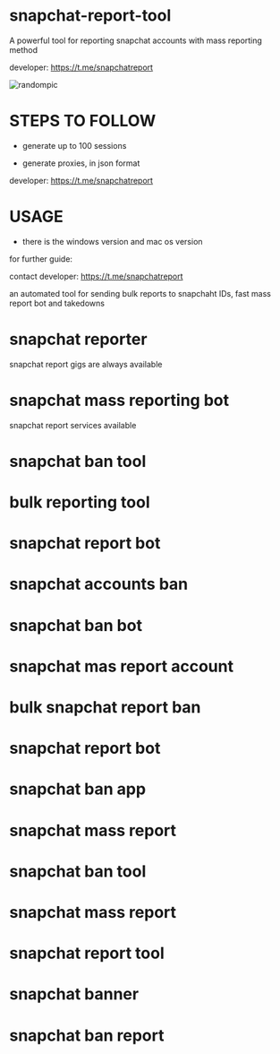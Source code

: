 # snapchat-report-tool
A powerful tool for reporting snapchat accounts with mass reporting method

developer:  https://t.me/snapchatreport

![randompic](https://github.com/user-attachments/assets/a67ab1db-8810-4ccf-ac04-6739b37c6a97)

# STEPS TO FOLLOW
- generate up to 100 sessions

- generate proxies, in json format

developer:  https://t.me/snapchatreport

# USAGE
- there is the windows version and mac os version

for further guide:

contact developer:  https://t.me/snapchatreport

an automated tool for sending bulk reports to snapchaht IDs, fast mass report bot and takedowns

# snapchat reporter
snapchat report gigs are always available
# snapchat mass reporting bot
snapchat report services available
# snapchat ban tool
# bulk reporting tool
# snapchat report bot
# snapchat accounts ban
# snapchat ban bot
# snapchat mas report account
# bulk snapchat report ban
# snapchat report bot
# snapchat ban app
# snapchat mass report
# snapchat ban tool
# snapchat mass report
# snapchat report tool
# snapchat banner
# snapchat ban report
